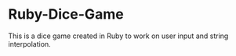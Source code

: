 # Ruby-Dice-Game
This is a dice game created in Ruby to work on user input and string interpolation.
